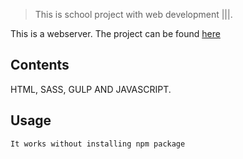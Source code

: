 > This is school project with web development |||.

This is a webserver. The project can be found [here](http://studenter.miun.se/~momo1600/writeable/DT173G/client-side/public/viewer/) 

##  Contents

HTML, SASS, GULP AND JAVASCRIPT.

## Usage

```
It works without installing npm package

```

